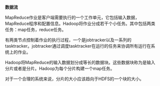 **数据流** 

MapReduce作业是客户端需要执行的一个工作单元，它包括输入数据，MapReduce程序和配置信息。Hadoop将作业分成若干个小任务。其中包括两类任务：map任务，reduce任务。

有两类节点控制着作业的执行过程，一个是jobtracker以及一系列的tasktracker。jobtracker通过调度tasktracker在运行的任务来协调所有运行在系统上的作业。

Hadoop将MapReduce的输入数据划分成等长的数据块。这些数据块称为是输入分片或者是分片。Hadoop为每个分片构建一个map任务。

对于一个合理的系统来说，分片的大小应该趋向于HDFS的一个块的大小。